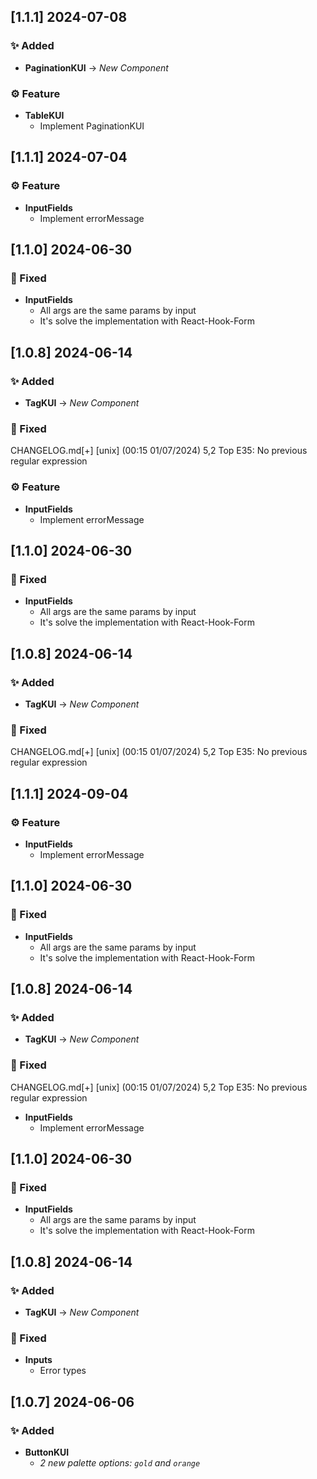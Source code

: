 ## [1.1.1] 2024-07-08

### ✨ Added

- **PaginationKUI** → _New Component_

### ⚙ Feature

- **TableKUI**
  - Implement PaginationKUI

## [1.1.1] 2024-07-04

### ⚙ Feature

- **InputFields**
  - Implement errorMessage

## [1.1.0] 2024-06-30

### 🐛 Fixed

- **InputFields**
  - All args are the same params by input
  - It's solve the implementation with React-Hook-Form

## [1.0.8] 2024-06-14

### ✨ Added

- **TagKUI** → _New Component_

### 🐛 Fixed

CHANGELOG.md[+] [unix] (00:15 01/07/2024) 5,2 Top
E35: No previous regular expression

### ⚙ Feature

- **InputFields**
  - Implement errorMessage

## [1.1.0] 2024-06-30

### 🐛 Fixed

- **InputFields**
  - All args are the same params by input
  - It's solve the implementation with React-Hook-Form

## [1.0.8] 2024-06-14

### ✨ Added

- **TagKUI** → _New Component_

### 🐛 Fixed

CHANGELOG.md[+] [unix] (00:15 01/07/2024) 5,2 Top
E35: No previous regular expression

## [1.1.1] 2024-09-04

### ⚙ Feature

- **InputFields**
  - Implement errorMessage

## [1.1.0] 2024-06-30

### 🐛 Fixed

- **InputFields**
  - All args are the same params by input
  - It's solve the implementation with React-Hook-Form

## [1.0.8] 2024-06-14

### ✨ Added

- **TagKUI** → _New Component_

### 🐛 Fixed

CHANGELOG.md[+] [unix] (00:15 01/07/2024) 5,2 Top
E35: No previous regular expression

- **InputFields**
  - Implement errorMessage

## [1.1.0] 2024-06-30

### 🐛 Fixed

- **InputFields**
  - All args are the same params by input
  - It's solve the implementation with React-Hook-Form

## [1.0.8] 2024-06-14

### ✨ Added

- **TagKUI** → _New Component_

### 🐛 Fixed

- **Inputs**
  - Error types

## [1.0.7] 2024-06-06

### ✨ Added

- **ButtonKUI**
  - _2 new palette options: `gold` and `orange`_
